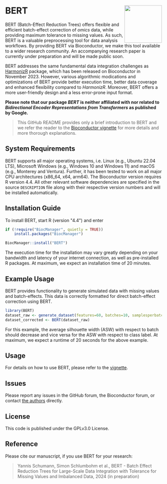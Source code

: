 BERT <img src="https://user-images.githubusercontent.com/81758255/236138668-c422b935-ed7f-4f2c-82a5-69503d8416f4.png" width="120px" align="right" />
===========

 BERT (Batch-Effect Reduction Trees) offers flexible and efficient batch-effect correction of *omics* data, while providing maximum tolerance to missing values. As such, BERT is a valuable preprocessing tool for data analysis workflows. By providing BERT via Bioconductor, we make this tool available to a wider research community. An accompanying research paper is currently under preparation and will be made public soon.

BERT addresses the same fundamental data integration challenges as [HarmonizR](https://github.com/HSU-HPC/HarmonizR) package, which has been released on Bioconductor in November 2023. However, various algorithmic modications and optimizations of BERT provide better execution time, better data coverage and enhanced flexibility compared to *HarmonizR*. Moreover, BERT offers a more user-friendly design and a less error-prone input format.
 
**Please note that our package _BERT_ is neither affiliated with nor related to _Bidirectional Encoder Representations from Transformers_ as published by Google.**

> This GitHub README provides only a brief introduction to BERT and we refer the reader to the [Bioconductor vignette](https://bioconductor.org/packages/release/bioc/html/BERT.html) for more details and more thorough explanations.

## System Requirements
BERT supports all major operating systems, i.e. Linux (e.g., Ubuntu 22.04 LTS), Microsoft Windows (e.g., Windows 10 and Windows 11) and macOS (e.g., Monterey and Ventura). Further, it has been tested to work on all major CPU architectures (x86_64, x64, arm64). The Bioconductor version requires R version 4.4. All other relevant software dependencies are specified in the source `DESCRIPTION` file along with their respective version numbers and will be installed automatically.

## Installation Guide
To install BERT, start R (version "4.4") and enter
```R
if (!require("BiocManager", quietly = TRUE))
    install.packages("BiocManager")

BiocManager::install("BERT")
```
The execution time for the installation may vary greatly depending on your bandwidth and latency of your internet connection, as well as pre-installed R packages. At maximum, we expect an installation time of 20 minutes.

## Example Usage
BERT provides functionality to generate simulated data with missing values and batch-effects. This data is correctly formatted for direct batch-effect correction using BERT.

```R
library(BERT)
dataset_raw <- generate_dataset(features=60, batches=10, samplesperbatch=10, mvstmt=0.1, classes=2)
dataset_corrected <- BERT(dataset_raw)
```

For this example, the average silhouette width (ASW) with respect to batch should decrease and vice versa for the ASW with respect to class label. At maximum, we expect a runtime of 20 seconds for the above example. 

## Usage
For details on how to use BERT, please refer to the [vignette](https://bioconductor.org/packages/release/bioc/vignettes/BERT/inst/doc/BERT-Vignette.html).

## Issues
Please report any issues in the GitHub forum, the Bioconductor forum, or contact [the authors](mailto:schumany@hsu-hh.de,schlumbohm@hsu-hh.de) directly.

## License
This code is published under the GPLv3.0 License.

## Reference
Please cite our manuscript, if you use BERT for your research:
> Yannis Schumann, Simon Schlumbohm et al., BERT - Batch Effect Reduction Trees for Large-Scale Data Integration with Tolerance for Missing Values and Imbalanced Data, 2024 (in preparation)